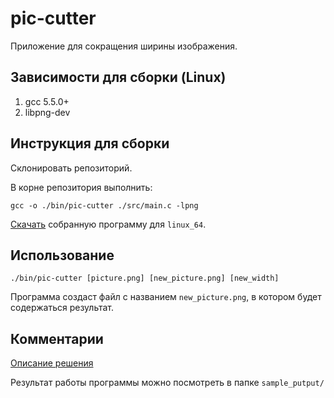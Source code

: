 pic-cutter
==========

Приложение для сокращения ширины изображения.

Зависимости для сборки (Linux)
------------------------------

1. gcc 5.5.0+
2. libpng-dev


Инструкция для сборки
---------------------

Склонировать репозиторий.

В корне репозитория выполнить:
```
gcc -o ./bin/pic-cutter ./src/main.c -lpng
```

[Скачать](https://drive.google.com/drive/folders/1tDSbGuJF8YoWFjlVid0BxNcEUbJf09Y8?usp=sharing) собранную программу для `linux_64`.

Использование
-------------

```
./bin/pic-cutter [picture.png] [new_picture.png] [new_width]
```
Программа создаст файл с названием `new_picture.png`, в котором будет содержаться результат.

Комментарии
-----------
[Описание решения](./ABOUT_SOLUTION.md)

Результат работы программы можно посмотреть в папке `sample_putput/`